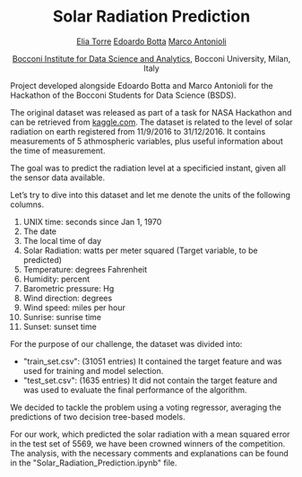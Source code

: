 <h1 align="center">
Solar Radiation Prediction</h1>

<div align="center">
  <a href="https://www.linkedin.com/in/eliatorre/">Elia Torre</a>
  <a href="https://www.linkedin.com/in/edoardobotta/">Edoardo Botta</a>
  <a href="https://www.linkedin.com/in/marco-antonioli/">Marco Antonioli</a>
  <p><a href="https://datascience.ucsd.edu/">Bocconi Institute for Data Science and Analytics</a>, Bocconi University, Milan, Italy</p>
</div>

Project developed alongside Edoardo Botta and Marco Antonioli for the Hackathon of the Bocconi Students for Data Science (BSDS).

The original dataset was released as part of a task for NASA Hackathon and can be retrieved from [kaggle.com](https://www.kaggle.com/dronio/SolarEnergy).
The dataset is related to the level of solar radiation on earth registered from 11/9/2016 to 31/12/2016. 
It contains measurements of 5 athmospheric variables, plus useful information about the time of measurement.

The goal was to predict the radiation level at a specificied instant, given all the sensor data available.

Let’s try to dive into this dataset and let me denote the units of the following columns.

  1. UNIX time: seconds since Jan 1, 1970
  2. The date
  3. The local time of day
  4. Solar Radiation: watts per meter squared (Target variable, to be predicted)
  5. Temperature: degrees Fahrenheit
  6. Humidity: percent
  7. Barometric pressure: Hg
  8. Wind direction: degrees
  9. Wind speed: miles per hour
  10. Sunrise: sunrise time
  11. Sunset: sunset time

For the purpose of our challenge, the dataset was divided into:
* "train_set.csv": (31051 entries) It contained the target feature and was used for training and model selection.
* "test_set.csv": (1635 entries) It did not contain the target feature and was used to evaluate the final performance of the algorithm.
 
 We decided to tackle the problem using a voting regressor, averaging the predictions of two decision tree-based models. 
 
 For our work, which predicted the solar radiation with a mean squared error in the test set of 5569, we have been crowned winners of the competition. The analysis, with the necessary comments and explanations can be found in the "Solar_Radiation_Prediction.ipynb" file.

